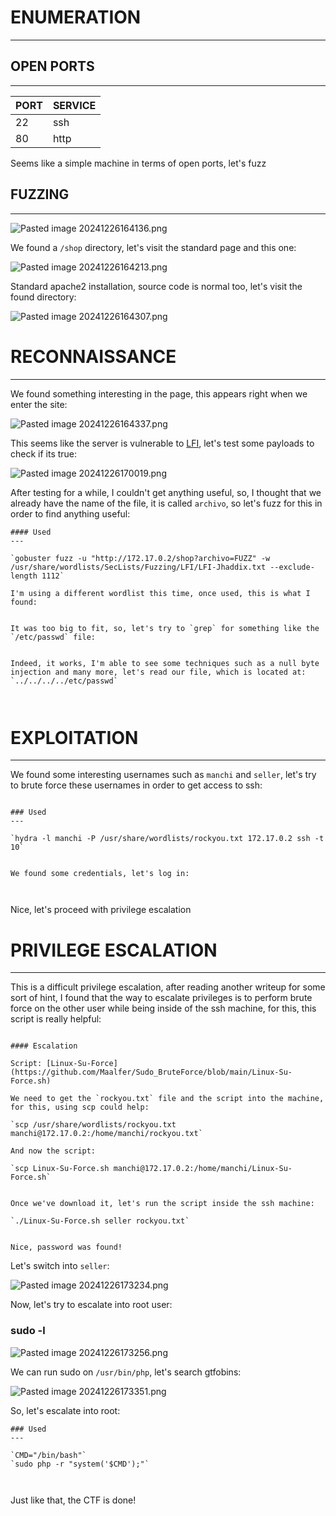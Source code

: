 ﻿# ENUMERATION
---

## OPEN PORTS
---


| PORT | SERVICE |
| :--- | :------ |
| 22 | ssh |
| 80 | http |

Seems like a simple machine in terms of open ports, let's fuzz

## FUZZING
---

![Pasted image 20241226164136.png](../../IMAGES/Pasted%20image%2020241226164136.png)

We found a `/shop` directory, let's visit the standard page and this one:


![Pasted image 20241226164213.png](../../IMAGES/Pasted%20image%2020241226164213.png)

Standard apache2 installation, source code is normal too, let's visit the found directory:

![Pasted image 20241226164307.png](../../IMAGES/Pasted%20image%2020241226164307.png)



# RECONNAISSANCE
---

We found something interesting in the page, this appears right when we enter the site:

![Pasted image 20241226164337.png](../../IMAGES/Pasted%20image%2020241226164337.png)

This seems like the server is vulnerable to [LFI](../../Bug%20Bounty/Vulnerabilities/SERVER%20SIDE%20VULNERABILITIES/FILE%20INCLUSION%20VULNERABILITIES/LOCAL%20FILE%20INCLUSION%20(LFI).md), let's test some payloads to check if its true:


![Pasted image 20241226170019.png](../../IMAGES/Pasted%20image%2020241226170019.png)

After testing for a while, I couldn't get anything useful, so, I thought that we already have the name of the file, it is called `archivo`, so let's fuzz for this in order to find anything useful:


```ad-hint
#### Used
---

`gobuster fuzz -u "http://172.17.0.2/shop?archivo=FUZZ" -w /usr/share/wordlists/SecLists/Fuzzing/LFI/LFI-Jhaddix.txt --exclude-length 1112`

I'm using a different wordlist this time, once used, this is what I found:


It was too big to fit, so, let's try to `grep` for something like the `/etc/passwd` file:


Indeed, it works, I'm able to see some techniques such as a null byte injection and many more, let's read our file, which is located at: `../../../../etc/passwd`



```



# EXPLOITATION
---


We found some interesting usernames such as `manchi` and `seller`, let's try to brute force these usernames in order to get access to ssh:

```ad-hint

### Used
---

`hydra -l manchi -P /usr/share/wordlists/rockyou.txt 172.17.0.2 ssh -t 10`


We found some credentials, let's log in:



```


Nice, let's proceed with privilege escalation

# PRIVILEGE ESCALATION
---

This is a difficult privilege escalation, after reading another writeup for some sort of hint, I found that the way to escalate privileges is to perform brute force on the other user while being inside of the ssh machine, for this, this script is really helpful:

```ad-hint

#### Escalation

Script: [Linux-Su-Force](https://github.com/Maalfer/Sudo_BruteForce/blob/main/Linux-Su-Force.sh)

We need to get the `rockyou.txt` file and the script into the machine, for this, using scp could help:

`scp /usr/share/wordlists/rockyou.txt manchi@172.17.0.2:/home/manchi/rockyou.txt`

And now the script: 

`scp Linux-Su-Force.sh manchi@172.17.0.2:/home/manchi/Linux-Su-Force.sh`


Once we've download it, let's run the script inside the ssh machine:

`./Linux-Su-Force.sh seller rockyou.txt`


Nice, password was found!

```


Let's switch into `seller`:

![Pasted image 20241226173234.png](../../IMAGES/Pasted%20image%2020241226173234.png)

Now, let's try to escalate into root user:

### sudo -l

![Pasted image 20241226173256.png](../../IMAGES/Pasted%20image%2020241226173256.png)

We can run sudo on `/usr/bin/php`, let's search gtfobins:

![Pasted image 20241226173351.png](../../IMAGES/Pasted%20image%2020241226173351.png)

So, let's escalate into root:

```ad-hint
### Used
---

`CMD="/bin/bash"`
`sudo php -r "system('$CMD');"`



```

Just like that, the CTF is done!



